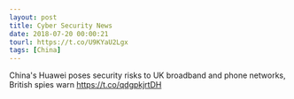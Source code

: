 ```yaml
---
layout: post
title: Cyber Security News
date: 2018-07-20 00:00:21
tourl: https://t.co/U9KYaU2Lgx
tags: [China]
---
```

China's Huawei poses security risks to UK broadband and phone networks, British spies warn https://t.co/qdgpkjrtDH